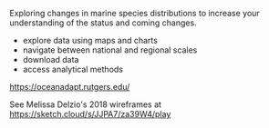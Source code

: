 Exploring changes in marine species distributions to increase your understanding of the status and coming changes.

  - explore data using maps and charts
  - navigate between national and regional scales
  - download data
  - access analytical methods

https://oceanadapt.rutgers.edu/  

See Melissa Delzio's 2018 wireframes at https://sketch.cloud/s/JJPA7/za39W4/play 
